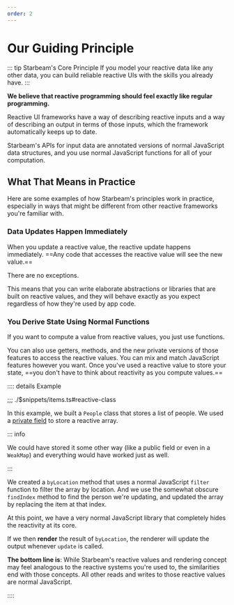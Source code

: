 ```yaml
---
order: 2
---
```


# Our Guiding Principle

::: tip Starbeam's Core Principle
If you model your reactive data like any other data, you can build reliable reactive UIs with the skills you already have.
:::

**We believe that reactive programming should feel exactly like regular programming.**

Reactive UI frameworks have a way of describing reactive inputs and a way of describing an output in terms of those inputs, which the framework automatically keeps up to date.

Starbeam's APIs for input data are annotated versions of normal JavaScript data structures, and you use normal JavaScript functions for all of your computation.

## What That Means in Practice

Here are some examples of how Starbeam's principles work in practice, especially in ways that might
be different from other reactive frameworks you're familiar with.

### Data Updates Happen Immediately

When you update a reactive value, the reactive update happens immediately. ==Any code that
accesses the reactive value will see the new value.==

There are no exceptions.

This means that you can write elaborate abstractions or libraries that are built on reactive values,
and they will behave exactly as you expect regardless of how they're used by app code.

### You Derive State Using Normal Functions

If you want to compute a value from reactive values, you just use functions.

You can also use getters, methods, and the new private versions of those features to access the
reactive values. You can mix and match JavaScript features however you want. Once you've used a
reactive value to store your state, ==you don't have to think about reactivity as you compute
values.==

:::: details Example

;;; ./$snippets/items.ts#reactive-class

In this example, we built a `People` class that stores a list of people. We used a [private field]
to store a reactive array.

::: info

We could have stored it some other way (like a public field or even in a `WeakMap`) and everything
would have worked just as well.

:::

We created a `byLocation` method that uses a normal JavaScript `filter` function to filter the array
by location. And we use the somewhat obscure `findIndex` method to find the person we're updating,
and updated the array by replacing the item at that index.

At this point, we have a very normal JavaScript library that completely hides the reactivity at its
core.

If we then **render** the result of `byLocation`, the renderer will update the output whenever
`update` is called.

**The bottom line is**: While Starbeam's reactive values and rendering concept may feel analogous
to the reactive systems you're used to, the similarities end with those concepts. All other reads
and writes to those reactive values are normal JavaScript.

::::

[private field]: https://developer.mozilla.org/en-US/docs/Web/JavaScript/Reference/Classes/Private_class_fields
